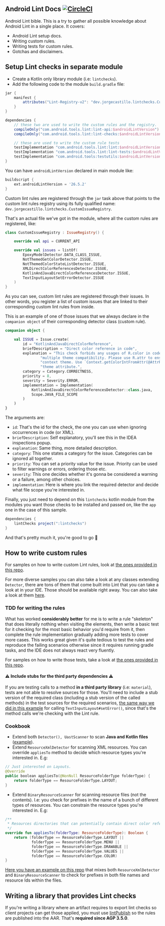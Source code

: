 ## Android Lint Docs [![CircleCI](https://circleci.com/gh/JorgeCastilloPrz/AndroidLintDocs/tree/master.svg?style=svg&circle-token=1d8f3ab1c4338786d0382ae5818130c6bab4a461)](https://circleci.com/gh/JorgeCastilloPrz/AndroidLintDocs/tree/master)

Android Lint bible. This is a try to gather all possible knowledge about Android Lint in a single place. It covers:

* Android Lint setup docs.
* Writing custom rules.
* Writing tests for custom rules.
* Gotchas and disclaimers.

## Setup Lint checks in separate module

* Create a Kotlin only library module (i.e: `lintchecks`).
* Add the following code to the module `build.gradle` file:

```groovy
jar {
    manifest {
        attributes("Lint-Registry-v2": "dev.jorgecastillo.lintchecks.CustomIssueRegistry")
    }
}

dependencies {
    // these two are used to write the custom rules and the registry.
    compileOnly("com.android.tools.lint:lint-api:$androidLintVersion")
    compileOnly("com.android.tools.lint:lint-checks:$androidLintVersion")

    // these are used to write the custom rule tests
    testImplementation "com.android.tools.lint:lint:$androidLintVersion"
    testImplementation "com.android.tools.lint:lint-tests:$androidLintVersion"
    testImplementation "com.android.tools:testutils:$androidLintVersion"
}
```

You can have `androidLintVersion` declared in main module like:
```groovy
buildscript {
    ext.androidLintVersion = '26.5.2'
}
```

Custom lint rules are registered through the `jar` task above that points to the custom lint rules registry using its fully qualified name: `dev.jorgecastillo.lintchecks.CustomIssueRegistry`.

That's an actual file we've got in the module, where all the custom rules are registered, like:

```kotlin
class CustomIssueRegistry : IssueRegistry() {

    override val api = CURRENT_API

    override val issues = listOf(
        EpoxyModelDetector.DATA_CLASS_ISSUE,
        NotThemedGetColorDetector.ISSUE,
        NotThemedColorStateListDetector.ISSUE,
        XMLDirectColorReferencesDetector.ISSUE,
        KotlinAndJavaDirectColorReferencesDetector.ISSUE,
        TextInputLayoutSetErrorDetector.ISSUE
    )
}
```

As you can see, custom lint rules are registered through their issues. In other words, you register a list of custom issues that are linked to their corresponding custom lint rules from inside.

This is an example of one of those issues that we always declare in the `companion object` of their corresponding detector class (custom rule).

```kotlin
companion object {

    val ISSUE = Issue.create(
        id = "KotlinAndJavaDirectColorReference",
        briefDescription = "Direct color reference in code",
        explanation = "This check forbids any usages of R.color in code (.kt and .java files) since those break " +
                "multiple theme compatibility. Please use R.attr to ensure the color is themed following the " +
                "context theme. Use `Context.getColorIntFromAttr(@AttrRes attr: Int): Int` for loading colors by " +
                "theme attribute.",
        category = Category.CORRECTNESS,
        priority = 8,
        severity = Severity.ERROR,
        implementation = Implementation(
            KotlinAndJavaDirectColorReferencesDetector::class.java,
            Scope.JAVA_FILE_SCOPE
        )
    )
}
```

The arguments are:
* `id`: That's the id for the check, the one you can use when ignoring occurrences in code (or XML).
* `briefDescription`: Self explanatory, you'll see this in the IDEA inspections popup.
* `explanation`: Same thing, more detailed description.
* `category`: This one states a category for the issue. Categories can be ignored all together.
* `priority`: You can set a priority value for the issue. Priority can be used to filter warnings or errors, ordering those etc.
* `severity`: This one decides whether it's gonna be considered a warning or a failure, among other choices.
* `implementation`: Here is where you link the required detector and decide what file scope you're interested in.

Finally, you just need to depend on this `lintchecks` kotlin module from the modules you want those checks to be installed and passed on, like the `app` one in the case of this sample.

```groovy
dependencies {
    lintChecks project(":lintchecks")
}
```

And that's pretty much it, you're good to go 🎉

## How to write custom rules

For samples on how to write custom Lint rules, look at [the ones provided in this repo](https://github.com/JorgeCastilloPrz/AndroidLintDocs/tree/master/lintchecks/src/main/java/dev/jorgecastillo/lintchecks).

For more diverse samples you can also take a look at any classes extending `Detector`, there are tons of them that come built into Lint that you can take a look at in your IDE. Those should be available right away. You can also take a look at them [here](https://android.googlesource.com/platform/tools/base/+/master/lint/libs/lint-checks/src/main/java/com/android/tools/lint/checks).

### TDD for writing the rules

What has worked **considerably better** for me is to write a rule "skeleton" that does literally nothing when visiting the elements, then write a basic test for it checking for the most basic behavior you'd require from it, then complete the rule implementation gradually adding more tests to cover more cases. This works great given it's quite tedious to test the rules and reproduce the failing scenarios otherwise since it requires running gradle tasks, and the IDE does not always react very fluently.

For samples on how to write those tests, take a look at [the ones provided in this repo](https://github.com/JorgeCastilloPrz/AndroidLintDocs/tree/master/lintchecks/src/test/java/dev/jorgecastillo/lintchecks).

#### ⚠️ Include stubs for the third party dependencies ⚠️

If you are testing calls to a method **in a third party library** (i.e: `material`), tests are not able to resolve sources for those. You'll need to include a stub version of the required class (including a stub version of the called methods) in the test sources for the required scenarios, [the same way we did in this example](https://github.com/JorgeCastilloPrz/AndroidLintDocs/blob/master/lintchecks/src/test/java/dev/jorgecastillo/lintchecks/TextInputLayoutSetErrorDetectorTest.kt) for calling `TextInputLayout#setError()`, since that's the method calls we're checking with the Lint rule.

### Cookbook

* Extend both `Detector(), UastScanner` to scan **Java and Kotlin files** ([example](https://github.com/JorgeCastilloPrz/AndroidLintDocs/blob/c02f23e618fcf5475c13799ef1473ef1984bd54f/lintchecks/src/main/java/dev/jorgecastillo/lintchecks/TextInputLayoutSetErrorDetector.kt#L30)).
* Extend `ResourceXmlDetector` for scanning XML resources. You can override `appliesTo` method to decide which resource types you're interested in. E.g:

```kotlin
// Just interested on Layouts.
@Override
public boolean appliesTo(@NonNull ResourceFolderType folderType) {
    return folderType == ResourceFolderType.LAYOUT;
}
```

* Extend `BinaryResourceScanner` for scanning resource files (not the contents). I.e: you check for prefixes in the name of a bunch of different types of resources. You can constrain the resource types you're interested in. E.g:

```kotlin
/**
 * Resources directories that can potentially contain direct color references in any form.
 */
override fun appliesTo(folderType: ResourceFolderType): Boolean {
    return (folderType == ResourceFolderType.LAYOUT ||
            folderType == ResourceFolderType.MENU ||
            folderType == ResourceFolderType.DRAWABLE ||
            folderType == ResourceFolderType.VALUES ||
            folderType == ResourceFolderType.COLOR)
}
```

[Here you have an example on this repo](https://github.com/JorgeCastilloPrz/AndroidLintDocs/blob/c02f23e618fcf5475c13799ef1473ef1984bd54f/lintchecks/src/main/java/dev/jorgecastillo/lintchecks/XMLDirectColorReferencesDetector.kt#L25) that mixes both `ResourceXmlDetector` and `BinaryResourceScanner` to check for prefixes in both file names and resource Ids within the files.

## Writing a library that provides Lint checks

If you're writing a library where an artifact requires to export lint checks so client projects can get those applied, you must use [lintPublish](https://developer.android.com/studio/build/dependencies#dependency_configurations) so the rules are published into the AAR. That's **required since AGP 3.5.0**.